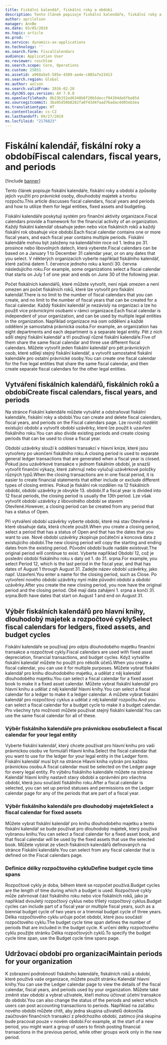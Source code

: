 ```yaml
---
title: Fiskální kalendář, fiskální roky a období
description: Tento článek popisuje fiskální kalendáře, fiskální roky a období a způsoby jejich využití pro právnické osoby, dlouhodobý majetek a tvorbu rozpočtu.
author: aprilolson
manager: AnnBe
ms.date: 03/05/2019
ms.topic: article
ms.prod: ''
ms.service: dynamics-ax-applications
ms.technology: ''
ms.search.form: FiscalCalendars
audience: Application User
ms.reviewer: roschlom
ms.search.scope: Core, Operations
ms.custom: 25851
ms.assetid: a968a5e5-585e-4389-aa4e-c885a7e23413
ms.search.region: Global
ms.author: aolson
ms.search.validFrom: 2016-02-28
ms.dyn365.ops.version: AX 7.0.0
ms.openlocfilehash: 8b23b152ed6348b8f20b5deccf94394de6fbe85d
ms.sourcegitcommit: 3ba95d50b8262fa0f43d4faad76adac4d05eb3ea
ms.translationtype: HT
ms.contentlocale: cs-CZ
ms.lasthandoff: 09/27/2019
ms.locfileid: "2176823"
---
```

# <a name="fiscal-calendars-fiscal-years-and-periods"></a><span data-ttu-id="fd02d-103">Fiskální kalendář, fiskální roky a období</span><span class="sxs-lookup"><span data-stu-id="fd02d-103">Fiscal calendars, fiscal years, and periods</span></span>

[!include [banner](../includes/banner.md)]

<span data-ttu-id="fd02d-104">Tento článek popisuje fiskální kalendáře, fiskální roky a období a způsoby jejich využití pro právnické osoby, dlouhodobý majetek a tvorbu rozpočtu.</span><span class="sxs-lookup"><span data-stu-id="fd02d-104">This article discusses fiscal calendars, fiscal years and periods and how to utilize them for legal entities, fixed assets and budgeting.</span></span>

<span data-ttu-id="fd02d-105">Fiskální kalendáře poskytují systém pro finanční aktivity organizace.</span><span class="sxs-lookup"><span data-stu-id="fd02d-105">Fiscal calendars provide a framework for the financial activity of an organization.</span></span> <span data-ttu-id="fd02d-106">Každý fiskální kalendář obsahuje jeden nebo více fiskálních roků a každý fiskální rok obsahuje více období.</span><span class="sxs-lookup"><span data-stu-id="fd02d-106">Each fiscal calendar contains one or more fiscal years, and each fiscal year contains multiple periods.</span></span> <span data-ttu-id="fd02d-107">Fiskální kalendáře mohou být založeny na kalendářním roce od 1. ledna po 31. prosince nebo libovolných datech, která vyberete.</span><span class="sxs-lookup"><span data-stu-id="fd02d-107">Fiscal calendars can be based on a January 1 to December 31 calendar year, or on any dates that you select.</span></span> <span data-ttu-id="fd02d-108">V některých organizacích vyberte například fiskálního kalendář, které začíná datem 1. července jednoho roku a končí 30. června následujícího roku.</span><span class="sxs-lookup"><span data-stu-id="fd02d-108">For example, some organizations select a fiscal calendar that starts on July 1 of one year and ends on June 30 of the following year.</span></span> 

<span data-ttu-id="fd02d-109">Počet fiskálních kalendářů, které můžete vytvořit, není nijak omezen a není omezen ani počet fiskálních roků, které lze vytvořit pro fiskální kalendář.</span><span class="sxs-lookup"><span data-stu-id="fd02d-109">There is no limit to the number of fiscal calendars that you can create, and no limit to the number of fiscal years that can be created for a fiscal calendar.</span></span> <span data-ttu-id="fd02d-110">Každý fiskální kalendář je nezávislý na organizaci a lze ho použít více právnickými osobami v rámci organizace.</span><span class="sxs-lookup"><span data-stu-id="fd02d-110">Each fiscal calendar is independent of your organization, and can be used by multiple legal entities in the organization.</span></span> <span data-ttu-id="fd02d-111">Například organizace má osm oddělení a každé oddělení je samostatná právnická osoba.</span><span class="sxs-lookup"><span data-stu-id="fd02d-111">For example, an organization has eight departments and each department is a separate legal entity.</span></span> <span data-ttu-id="fd02d-112">Pět z nich sdílí stejný fiskální kalendář a tři používají různé fiskální kalendáře.</span><span class="sxs-lookup"><span data-stu-id="fd02d-112">Five of them share the same fiscal calendar and three use different fiscal calendars.</span></span> <span data-ttu-id="fd02d-113">Můžete vytvořit jeden fiskální kalendář pro pět právnických osob, které sdílejí stejný fiskální kalendář, a vytvořit samostatné fiskální kalendáře pro ostatní právnické osoby.</span><span class="sxs-lookup"><span data-stu-id="fd02d-113">You can create one fiscal calendar for the five legal entities that share the same fiscal calendar, and then create separate fiscal calendars for the other legal entities.</span></span>

## <a name="create-fiscal-calendars-fiscal-years-and-periods"></a><span data-ttu-id="fd02d-114">Vytváření fiskálních kalendářů, fiskálních roků a období</span><span class="sxs-lookup"><span data-stu-id="fd02d-114">Create fiscal calendars, fiscal years, and periods</span></span>
<span data-ttu-id="fd02d-115">Na stránce Fiskální kalendáře můžete vytvářet a odstraňovat fiskální kalendáře, fiskální roky a období.</span><span class="sxs-lookup"><span data-stu-id="fd02d-115">You can create and delete fiscal calendars, fiscal years, and periods on the Fiscal calendars page.</span></span> <span data-ttu-id="fd02d-116">Lze rovněž rozdělit existující období a vytvořit období uzávěrky, které lze použít k uzavření fiskálního roku.</span><span class="sxs-lookup"><span data-stu-id="fd02d-116">You can also divide existing periods and create closing periods that can be used to close a fiscal year.</span></span> 

<span data-ttu-id="fd02d-117">Období uzávěrky slouží k oddělení transakcí v hlavní knize, které jsou vytvořeny po ukončení fiskálního roku.</span><span class="sxs-lookup"><span data-stu-id="fd02d-117">A closing period is used to separate general ledger transactions that are generated when a fiscal year is closed.</span></span> <span data-ttu-id="fd02d-118">Pokud jsou uzávěrkové transakce v jednom fiskálním období, je snazší vytvořit finanční výkazy, které zahrnují nebo vylučují uzávěrkové položky různých typů.</span><span class="sxs-lookup"><span data-stu-id="fd02d-118">When the closing transactions are in one fiscal period, it is easier to create financial statements that either include or exclude different types of closing entries.</span></span> <span data-ttu-id="fd02d-119">Pokud je fiskální rok rozdělen na 12 fiskálních období, období uzávěrky je obvykle 13. období.</span><span class="sxs-lookup"><span data-stu-id="fd02d-119">If a fiscal year is divided into 12 fiscal periods, the closing period is usually the 13th period.</span></span> <span data-ttu-id="fd02d-120">Lze však vytvořit období uzávěrky z libovolného období se stavem Otevřené.</span><span class="sxs-lookup"><span data-stu-id="fd02d-120">However, a closing period can be created from any period that has a status of Open.</span></span> 

<span data-ttu-id="fd02d-121">Při vytváření období uzávěrky vyberte období, které má stav Otevřené a které obsahuje data, která chcete použít.</span><span class="sxs-lookup"><span data-stu-id="fd02d-121">When you create a closing period, select a period that has a status of Open and that has the dates that you want to use.</span></span> <span data-ttu-id="fd02d-122">Nové období uzávěrky zkopíruje počáteční a koncová data z existujícího období.</span><span class="sxs-lookup"><span data-stu-id="fd02d-122">The new closing period will copy the starting and ending dates from the existing period.</span></span> <span data-ttu-id="fd02d-123">Původní období bude nadále existovat.</span><span class="sxs-lookup"><span data-stu-id="fd02d-123">The original period will continue to exist.</span></span> <span data-ttu-id="fd02d-124">Vyberte například Období 12, což je poslední období fiskálního roku s daty od 1. do 31. srpna.</span><span class="sxs-lookup"><span data-stu-id="fd02d-124">For example, you select Period 12, which is the last period in the fiscal year, and that has dates of August 1 through August 31.</span></span> <span data-ttu-id="fd02d-125">Zadejte název období uzávěrky, jako např. Uzavření.</span><span class="sxs-lookup"><span data-stu-id="fd02d-125">You enter a name for the closing period, such as Close.</span></span> <span data-ttu-id="fd02d-126">Po vytvoření nového období uzávěrky nyní máte původní období a období uzávěrky.</span><span class="sxs-lookup"><span data-stu-id="fd02d-126">After you create the new closing period, you now have the original period and the closing period.</span></span> <span data-ttu-id="fd02d-127">Obě mají data zahájení 1. srpna a končí 31. srpna.</span><span class="sxs-lookup"><span data-stu-id="fd02d-127">Both have dates that start on August 1 and end on August 31.</span></span>

## <a name="select-fiscal-calendars-for-ledgers-fixed-assets-and-budget-cycles"></a><span data-ttu-id="fd02d-128">Výběr fiskálních kalendářů pro hlavní knihy, dlouhodobý majetek a rozpočtové cykly</span><span class="sxs-lookup"><span data-stu-id="fd02d-128">Select fiscal calendars for ledgers, fixed assets, and budget cycles</span></span>
<span data-ttu-id="fd02d-129">Fiskální kalendáře se používají pro odpis dlouhodobého majetku finanční transakce a rozpočtové cykly.</span><span class="sxs-lookup"><span data-stu-id="fd02d-129">Fiscal calendars are used with fixed asset depreciation, financial transactions, and budget cycles.</span></span> <span data-ttu-id="fd02d-130">Když vytváříte fiskální kalendář můžete ho použít pro několik účelů.</span><span class="sxs-lookup"><span data-stu-id="fd02d-130">When you create a fiscal calendar, you can use it for multiple purposes.</span></span> <span data-ttu-id="fd02d-131">Můžete vybrat fiskální kalendář pro knihu dlouhodobého majetku, a udělat z něj kalendář dlouhodobého majetku.</span><span class="sxs-lookup"><span data-stu-id="fd02d-131">You can select a fiscal calendar for a fixed asset book to make it a fixed asset calendar.</span></span> <span data-ttu-id="fd02d-132">Můžete vybrat fiskální kalendář pro hlavní knihu a udělat z něj kalendář hlavní knihy.</span><span class="sxs-lookup"><span data-stu-id="fd02d-132">You can select a fiscal calendar for a ledger to make it a ledger calendar.</span></span> <span data-ttu-id="fd02d-133">A můžete vybrat fiskální kalendář pro rozpočtový cyklus a udělat z něj kalendář rozpočtu.</span><span class="sxs-lookup"><span data-stu-id="fd02d-133">And you can select a fiscal calendar for a budget cycle to make it a budget calendar.</span></span> <span data-ttu-id="fd02d-134">Pro všechny tyto možnosti můžete používat stejný fiskální kalendář.</span><span class="sxs-lookup"><span data-stu-id="fd02d-134">You can use the same fiscal calendar for all of these.</span></span>

### <a name="select-a-fiscal-calendar-for-your-legal-entity"></a><span data-ttu-id="fd02d-135">Výběr fiskálního kalendáře pro právnickou osobu</span><span class="sxs-lookup"><span data-stu-id="fd02d-135">Select a fiscal calendar for your legal entity</span></span>

<span data-ttu-id="fd02d-136">Vyberte fiskální kalendář, který chcete používat pro hlavní knihu pro vaši právnickou osobu ve formuláři Hlavní kniha.</span><span class="sxs-lookup"><span data-stu-id="fd02d-136">Select the fiscal calendar that you want to use for the ledger for your legal entity in the Ledger form.</span></span> <span data-ttu-id="fd02d-137">Fiskální kalendář musí být na stránce Hlavní kniha vybrán pro každou právnickou osobu.</span><span class="sxs-lookup"><span data-stu-id="fd02d-137">A fiscal calendar must be selected on the Ledger page for every legal entity.</span></span> <span data-ttu-id="fd02d-138">Po výběru fiskálního kalendáře můžete na stránce Kalendář hlavní knihy nastavit stavy období a oprávnění pro všechna období, která jsou součástí fiskálního roku.</span><span class="sxs-lookup"><span data-stu-id="fd02d-138">After a fiscal calendar is selected, you can set up period statuses and permissions on the Ledger calendar page for any of the periods that are part of a fiscal year.</span></span>

### <a name="select-a-fiscal-calendar-for-fixed-assets"></a><span data-ttu-id="fd02d-139">Výběr fiskálního kalendáře pro dlouhodobý majetek</span><span class="sxs-lookup"><span data-stu-id="fd02d-139">Select a fiscal calendar for fixed assets</span></span>

<span data-ttu-id="fd02d-140">Můžete vybrat fiskální kalendář pro knihu dlouhodobého majetku a tento fiskální kalendář se bude používat pro dlouhodobý majetek, který používá vybranou knihu.</span><span class="sxs-lookup"><span data-stu-id="fd02d-140">You can select a fiscal calendar for a fixed asset book, and that fiscal calendar will be used by the fixed assets that use the selected book.</span></span> <span data-ttu-id="fd02d-141">Můžete vybírat ze všech fiskálních kalendářů definovaných na stránce Fiskální kalendáře.</span><span class="sxs-lookup"><span data-stu-id="fd02d-141">You can select from any fiscal calendar that is defined on the Fiscal calendars page.</span></span>

### <a name="define-budget-cycle-time-spans"></a><span data-ttu-id="fd02d-142">Definice délky rozpočtového cyklu</span><span class="sxs-lookup"><span data-stu-id="fd02d-142">Define budget cycle time spans</span></span>

<span data-ttu-id="fd02d-143">Rozpočtové cykly je doba, během které se rozpočet používá.</span><span class="sxs-lookup"><span data-stu-id="fd02d-143">Budget cycles are the length of time during which a budget is used.</span></span> <span data-ttu-id="fd02d-144">Rozpočtové cykly může zahrnovat část fiskálního roku nebo více fiskálních roků, jako je například dvouletý rozpočtový cyklus nebo tříletý rozpočtový cyklus.</span><span class="sxs-lookup"><span data-stu-id="fd02d-144">Budget cycles can include part of a fiscal year or multiple fiscal years, such as a biennial budget cycle of two years or a triennial budget cycle of three years.</span></span> <span data-ttu-id="fd02d-145">Délka rozpočtového cyklu určuje počet období, které jsou součástí rozpočtového cyklu.</span><span class="sxs-lookup"><span data-stu-id="fd02d-145">The budget cycle time span defines the number of periods that are included in the budget cycle.</span></span> <span data-ttu-id="fd02d-146">K určení délky rozpočtového cyklu použijte stránku Délka rozpočtových cyklů.</span><span class="sxs-lookup"><span data-stu-id="fd02d-146">To specify the budget cycle time span, use the Budget cycle time spans page.</span></span>

## <a name="maintain-periods-for-your-organization"></a><span data-ttu-id="fd02d-147">Udržovací období pro organizaci</span><span class="sxs-lookup"><span data-stu-id="fd02d-147">Maintain periods for your organization</span></span>
<span data-ttu-id="fd02d-148">K zobrazení podrobností fiskálního kalendáře, fiskálních roků a období, které používá vaše organizace, můžete použít stránku Kalendář hlavní knihy.</span><span class="sxs-lookup"><span data-stu-id="fd02d-148">You can use the Ledger calendar page to view the details of the fiscal calendar, fiscal years, and periods used by your organization.</span></span> <span data-ttu-id="fd02d-149">Můžete také změnit stav období a vybrat uživatele, kteří mohou účtovat účetní transakce do období.</span><span class="sxs-lookup"><span data-stu-id="fd02d-149">You can also change the status of the periods and select which users can post accounting transactions to periods.</span></span> <span data-ttu-id="fd02d-150">Například na začátku nového období můžete chtít, aby jedna skupina uživatelů dokončila zaúčtování finančních transakcí z předchozího období, zatímco jiná skupina bude pracovat pouze v novém období.</span><span class="sxs-lookup"><span data-stu-id="fd02d-150">For example, at the start of a new period, you might want a group of users to finish posting financial transactions in the previous period, while other groups work only in the new period.</span></span>





